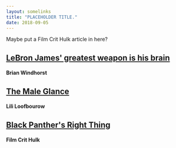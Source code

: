 ```yaml
---
layout: somelinks
title: "PLACEHOLDER TITLE."
date: 2018-09-05
---
```


Maybe put a Film Crit Hulk article in here?

## [LeBron James' greatest weapon is his brain](http://www.espn.com/nba/story/_/id/11067098/lebron-james-greatest-weapon-brain)
#### Brian Windhorst

## [The Male Glance](https://www.vqronline.org/essays-articles/2018/03/male-glance)
#### Lili Loofbourow

## [Black Panther's Right Thing](https://filmcrithulk.blog/2018/02/17/black-panthers-right-thing/)
#### Film Crit Hulk